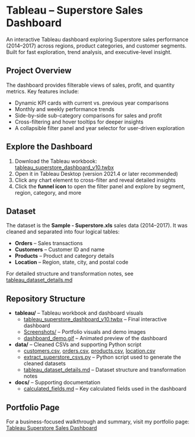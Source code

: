 # Tableau – Superstore Sales Dashboard

An interactive Tableau dashboard exploring Superstore sales performance (2014–2017) across regions, product categories, and customer segments. Built for fast exploration, trend analysis, and executive-level insight.

## Project Overview

The dashboard provides filterable views of sales, profit, and quantity metrics. Key features include:

- Dynamic KPI cards with current vs. previous year comparisons  
- Monthly and weekly performance trends  
- Side-by-side sub-category comparisons for sales and profit  
- Cross-filtering and hover tooltips for deeper insights  
- A collapsible filter panel and year selector for user-driven exploration

## Explore the Dashboard
1. Download the Tableau workbook: [tableau_superstore_dashboard_v10.twbx](tableau/tableau_superstore_dashboard_v10.twbx) 
2. Open it in Tableau Desktop (version 2021.4 or later recommended)  
3. Click any chart element to cross-filter and reveal detailed insights  
4. Click the **funnel icon** to open the filter panel and explore by segment, region, category, and more

## Dataset

The dataset is the **Sample - Superstore.xls** sales data (2014–2017). It was cleaned and separated into four logical tables:

- **Orders** – Sales transactions  
- **Customers** – Customer ID and name  
- **Products** – Product and category details  
- **Location** – Region, state, city, and postal code  

For detailed structure and transformation notes, see [tableau_dataset_details.md](data/tableau_dataset_details.md)

## Repository Structure

- **tableau/** – Tableau workbook and dashboard visuals  
  - [tableau_superstore_dashboard_v10.twbx](tableau/tableau_superstore_dashboard_v10.twbx) – Final interactive dashboard  
  - [Screenshots/](tableau/Screenshots/) – Portfolio visuals and demo images  
  - [dashboard_demo.gif](tableau/dashboard_demo.gif) – Animated preview of the dashboard  
- **data/** – Cleaned CSVs and supporting Python script  
  - [customers.csv](data/customers.csv), [orders.csv](data/orders.csv), [products.csv](data/products.csv), [location.csv](data/location.csv)  
  - [extract_superstore_csvs.py](data/extract_superstore_csvs.py) – Python script used to generate the cleaned datasets  
  - [tableau_dataset_details.md](data/tableau_dataset_details.md) – Dataset structure and transformation notes  
- **docs/** – Supporting documentation  
  - [calculated_fields.md](docs/calculated_fields.md) – Key calculated fields used in the dashboard

## Portfolio Page

For a business-focused walkthrough and summary, visit my portfolio page:  
[Tableau Superstore Sales Dashboard](https://tonynick.notion.site/Tableau-Superstore-Sales-Dashboard-1ca9c67da0d480a6ad81fbc3b0add2b5)
